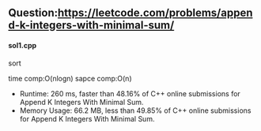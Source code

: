 ## Question:https://leetcode.com/problems/append-k-integers-with-minimal-sum/

#### sol1.cpp
sort 

time comp:O(nlogn)
sapce comp:O(n)

* Runtime: 260 ms, faster than 48.16% of C++ online submissions for Append K Integers With Minimal Sum.
* Memory Usage: 66.2 MB, less than 49.85% of C++ online submissions for Append K Integers With Minimal Sum.
